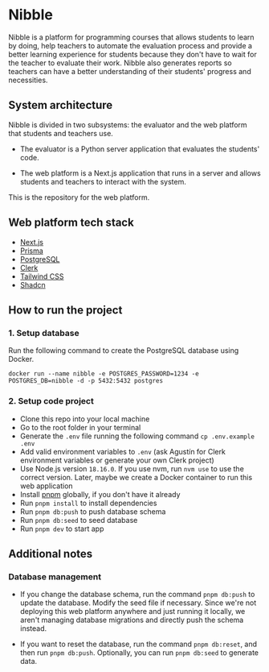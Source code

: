 # Nibble

Nibble is a platform for programming courses that allows students to learn by doing, help teachers to automate the evaluation process and provide a better learning experience for students because they don't have to wait for the teacher to evaluate their work. Nibble also generates reports so teachers can have a better understanding of their students' progress and necessities.

## System architecture

Nibble is divided in two subsystems: the evaluator and the web platform that students and teachers use.

- The evaluator is a Python server application that evaluates the students' code.

- The web platform is a Next.js application that runs in a server and allows students and teachers to interact with the system.

This is the repository for the web platform.

## Web platform tech stack
- [Next.js](https://nextjs.org)
- [Prisma](https://prisma.io)
- [PostgreSQL](https://postgresql.org)
- [Clerk](https://clerk.com/)
- [Tailwind CSS](https://tailwindcss.com)
- [Shadcn](https://ui.shadcn.com/)

## How to run the project

### 1. Setup database
Run the following command to create the PostgreSQL database using Docker.

```
docker run --name nibble -e POSTGRES_PASSWORD=1234 -e POSTGRES_DB=nibble -d -p 5432:5432 postgres
```

### 2. Setup code project
- Clone this repo into your local machine
- Go to the root folder in your terminal
- Generate the `.env` file running the following command `cp .env.example .env`
- Add valid environment variables to `.env` (ask Agustín for Clerk environment variables or generate your own Clerk project)
- Use Node.js version `18.16.0`. If you use nvm, run `nvm use` to use the correct version. Later, maybe we create a Docker container to run this web application
- Install [pnpm](https://pnpm.io/) globally, if you don't have it already
- Run `pnpm install` to install dependencies
- Run `pnpm db:push` to push database schema
- Run `pnpm db:seed` to seed database 
- Run `pnpm dev` to start app

## Additional notes

### Database management

- If you change the database schema, run the command `pnpm db:push` to update the database. Modify the seed file if necessary. Since we're not deploying this web platform anywhere and just running it locally, we aren't managing database migrations and directly push the schema instead.

- If you want to reset the database, run the command `pnpm db:reset`, and then run `pnpm db:push`. Optionally, you can run `pnpm db:seed` to generate data.

